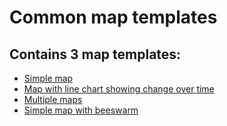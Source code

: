 # Common map templates

## Contains 3 map templates:

- [Simple map](https://onsvisual.github.io/maptemplates/simplemap/index.html)
- [Map with line chart showing change over time](https://onsvisual.github.io/maptemplates/changeovertime/index.html)
- [Multiple maps ](https://onsvisual.github.io/maptemplates/multimap/index.html)
- [Simple map with beeswarm ](https://onsvisual.github.io/maptemplates/simplemap_beeswarm/index.html)